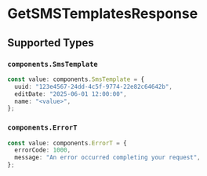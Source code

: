 # GetSMSTemplatesResponse


## Supported Types

### `components.SmsTemplate`

```typescript
const value: components.SmsTemplate = {
  uuid: "123e4567-24dd-4c5f-9774-22e82c64642b",
  editDate: "2025-06-01 12:00:00",
  name: "<value>",
};
```

### `components.ErrorT`

```typescript
const value: components.ErrorT = {
  errorCode: 1000,
  message: "An error occurred completing your request",
};
```


